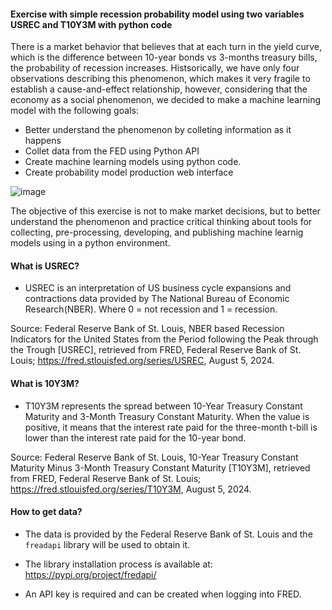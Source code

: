 ####  Exercise with simple recession probability model using two variables USREC and T10Y3M with python code

There is a market behavior that believes that at each turn in the yield curve, which is the difference between 10-year bonds vs 3-months treasury bills, the probability of recession increases. 
Histsorically, we have only four observations describing this phenomenon, which makes it very fragile to establish a cause-and-effect relationship, however, considering that the economy as a social phenomenon, 
we decided to make a machine learning model with the following goals:

- Better understand the phenomenon by colleting information as it happens
- Collet data from the FED using Python API
- Create machine learning models using python code.
- Create probability model production web interface

![image](https://github.com/user-attachments/assets/998908e1-c8a9-4087-95e1-982afae8872c)


The objective of this exercise is not to make market decisions, but to better understand the phenomenon and practice critical thinking about tools for collecting, pre-processing, developing, and publishing 
machine learnig models using in a python environment.


#### What is USREC?

- USREC is an interpretation of US business cycle expansions and contractions data provided by The National Bureau of Economic Research(NBER). Where 0 = not recession and 1 = recession.

Source: Federal Reserve Bank of St. Louis, NBER based Recession Indicators for the United States from the Period following the Peak through the Trough [USREC], retrieved from FRED, Federal Reserve Bank of St. Louis; https://fred.stlouisfed.org/series/USREC, August 5, 2024. 

#### What is 10Y3M?

- T10Y3M represents the spread between 10-Year Treasury Constant Maturity and 3-Month Treasury Constant Maturity. When the value is positive, it means that the interest rate paid for the three-month t-bill is lower than the interest rate paid for the 10-year bond.

Source: Federal Reserve Bank of St. Louis, 10-Year Treasury Constant Maturity Minus 3-Month Treasury Constant Maturity [T10Y3M], retrieved from FRED, Federal Reserve Bank of St. Louis; https://fred.stlouisfed.org/series/T10Y3M, August 5, 2024. 


#### How to get data?

- The data is provided by the Federal Reserve Bank of St. Louis and the `freadapi` library will be used to obtain it.

- The library installation process is available at: https://pypi.org/project/fredapi/

- An API key is required and can be created when logging into FRED.